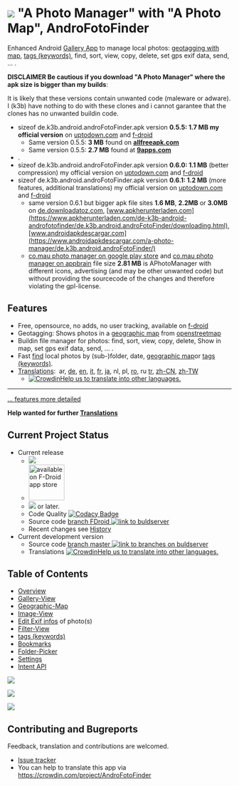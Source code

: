 # ![](https://raw.githubusercontent.com/k3b/APhotoManager/master/app/src/main/res/drawable-hdpi/foto_gallery.png) "A Photo Manager" with "A Photo Map", AndroFotoFinder

Enhanced Android [Gallery App](https://github.com/k3b/APhotoManager/wiki/Gallery-View) to manage local photos: [geotagging with map](https://github.com/k3b/APhotoManager/wiki/geographic-map), [tags (keywords)](https://github.com/k3b/APhotoManager/wiki/Tags),
find, sort, view, copy, delete, set gps exif data, send, ... .

**DISCLAIMER Be cautious if you download "A Photo Manager" where the apk size is bigger than my builds**:

It is likely that these versions contain unwanted code (maleware or adware).
I (k3b) have nothing to do with these clones and i cannot garantee that the clones has no unwanted buildin code.

* sizeof de.k3b.android.androFotoFinder.apk version **0.5.5: 1.7 MB my official version** on [uptodown.com](http://a-photo-manager.en.uptodown.com/android) and [f-droid](https://f-droid.org/wiki/page/de.k3b.android.androFotoFinder)
  * Same version 0.5.5: **3 MB** found on **[allfreeapk.com](https://m.allfreeapk.com/a-photo-manager,12132282/)**
  * Same version 0.5.5: **2.7 MB** found at **[9apps.com](9apps.com/android-apps/Photo-Manager/)**
* .
* sizeof de.k3b.android.androFotoFinder.apk version **0.6.0: 1.1 MB** (better compression)  my official version on [uptodown.com](http://a-photo-manager.en.uptodown.com/android) and [f-droid](https://f-droid.org/wiki/page/de.k3b.android.androFotoFinder)
* sizeof de.k3b.android.androFotoFinder.apk version **0.6.1: 1.2 MB** (more features, additional translations)  my official version on [uptodown.com](http://a-photo-manager.en.uptodown.com/android) and [f-droid](https://f-droid.org/wiki/page/de.k3b.android.androFotoFinder)
  * same version 0.6.1 but bigger apk file sites **1.6 MB**, **2.2MB** or **3.0MB** on [de.downloadatoz.com](https://de.downloadatoz.com/de-k3b-android-androfotofinder/de.k3b.android.androFotoFinder/), 
[www.apkherunterladen.com](https://www.apkherunterladen.com/de-k3b-android-androfotofinder/de.k3b.android.androFotoFinder/downloading.html), 
[www.androidapkdescargar.com](https://www.androidapkdescargar.com/a-photo-manager/de.k3b.android.androFotoFinder/)
  * [co.mau photo manager on google play store](https://play.google.com/store/apps/details?id=co.mau&hl=en) and [co.mau photo manager on appbrain](https://www.appbrain.com/app/mau-photo-manager/co.mau) file size **2.81 MB** is APhotoManager with different icons, advertising (and may be other unwanted code) but without providing the sourcecode of the changes and therefore violating the gpl-license.
  
## Features

* Free, opensource, no adds, no user tracking, available on [f-droid](https://f-droid.org/)
* Geotagging: Shows photos in a [geographic map](https://github.com/k3b/APhotoManager/wiki/geographic-map) from [openstreetmap](http://www.openstreetmap.org)
* Buildin file manager for photos: find, sort, view, copy, delete, Show in map, set gps exif data, send, ... .
* Fast [find](https://github.com/k3b/APhotoManager/wiki/Filter-View) local photos by (sub-)folder, date, [geographic map](https://github.com/k3b/APhotoManager/wiki/geographic-map)or [tags (keywords)](https://github.com/k3b/APhotoManager/wiki/Tags).
* [Translations](https://crowdin.com/project/AndroFotoFinder): &nbsp;ar,&nbsp;<a href="https://github.com/k3b/APhotoManager/wiki/de-home">de</a>,&nbsp;<a href="https://github.com/k3b/APhotoManager/wiki/home"   >en</a>,&nbsp;<a href="https://github.com/k3b/APhotoManager/wiki/it-home">it</a>,&nbsp;<a href="https://github.com/k3b/APhotoManager/wiki/fr-home">fr</a>,&nbsp;<a href="https://github.com/k3b/APhotoManager/wiki/ja-home">ja</a>,&nbsp;nl,&nbsp;pl,&nbsp;<a href="https://github.com/k3b/APhotoManager/wiki/ro-home">ro</a>,&nbsp;ru&nbsp;<a href="https://github.com/k3b/APhotoManager/wiki/tr-home">tr</a>,&nbsp;<a href="https://github.com/k3b/APhotoManager/wiki/zh-CN-home">zh-CN</a>,&nbsp;<a href="https://github.com/k3b/APhotoManager/wiki/zh-TW-home">zh-TW</a>
	* [![Crowdin](https://d322cqt584bo4o.cloudfront.net/androFotoFinder/localized.svg)](https://crowdin.com/project/androFotoFinder)<a href="https://github.com/k3b/APhotoManager/issues/21">Help us to translate into other languages.</a>
	
---

[... features more detailed](https://github.com/k3b/APhotoManager/wiki/features)

**Help wanted for further [Translations](https://crowdin.com/project/AndroFotoFinder)**

## Current Project Status

* Current release
  * <img src="https://img.shields.io/github/release/k3b/APhotoManager.svg?maxAge=3600" />
  * [<img src="https://f-droid.org/badge/get-it-on.png" alt="available on F-Droid app store" height="80">](https://f-droid.org/app/de.k3b.android.androFotoFinder)
  * [<img src="https://img.shields.io/github/license/k3b/APhotoManager.svg"></img>](https://github.com/k3b/APhotoManager/blob/master/LICENSE) or later.
  * Code Quality [![Codacy Badge](https://api.codacy.com/project/badge/Grade/df65509fc428454791603de5f3bb7707)](https://www.codacy.com/app/klaus3b-github/APhotoManager?utm_source=github.com&amp;utm_medium=referral&amp;utm_content=k3b/APhotoManager&amp;utm_campaign=Badge_Grade)
  * Source code [branch FDroid <img src="https://travis-ci.org/k3b/APhotoManager.svg?branch=FDroid" alt="link to buldserver"  />](https://travis-ci.org/k3b/APhotoManager)
  * Recent changes see [History](https://github.com/k3b/APhotoManager/wiki/History)  
* Current development version
  * Source code [branch master <img src="https://travis-ci.org/k3b/APhotoManager.svg?branch=master" alt="link to branches on buldserver" />](https://travis-ci.org/k3b/APhotoManager/branches)
  * Translations [![Crowdin](https://d322cqt584bo4o.cloudfront.net/androFotoFinder/localized.svg)](https://crowdin.com/project/androFotoFinder)<a href="https://github.com/k3b/APhotoManager/issues/21">Help us to translate into other languages.</a>

## Table of Contents

* [Overview](https://github.com/k3b/APhotoManager/wiki/features)
* [Gallery-View](https://github.com/k3b/APhotoManager/wiki/Gallery-View)
* [Geographic-Map](https://github.com/k3b/APhotoManager/wiki/geographic-map)
* [Image-View](https://github.com/k3b/APhotoManager/wiki/Image-View)
* [Edit Exif infos](Exif-Edit) of photo(s)
* [Filter-View](https://github.com/k3b/APhotoManager/wiki/Filter-View)
* [tags (keywords)](https://github.com/k3b/APhotoManager/wiki/Tags)
* [Bookmarks](https://github.com/k3b/APhotoManager/wiki/Bookmarks)
* [Folder-Picker](https://github.com/k3b/APhotoManager/wiki/Folder-Picker)
* [Settings](https://github.com/k3b/APhotoManager/wiki/settings)
* [Intent API](https://github.com/k3b/APhotoManager/wiki/intentapi)


![](https://raw.githubusercontent.com/k3b/APhotoManager/master/wiki/png/SelectArea.png)

![](https://raw.githubusercontent.com/k3b/APhotoManager/master/wiki/png/Gallery.png)

![](https://raw.githubusercontent.com/k3b/APhotoManager/master/wiki/png/FolderPicker.png)


## Contributing and Bugreports

Feedback, translation and contributions are welcomed. 

* [Issue tracker](https://github.com/k3b/APhotoManager/issues)
* You can help to translate this app via https://crowdin.com/project/AndroFotoFinder
